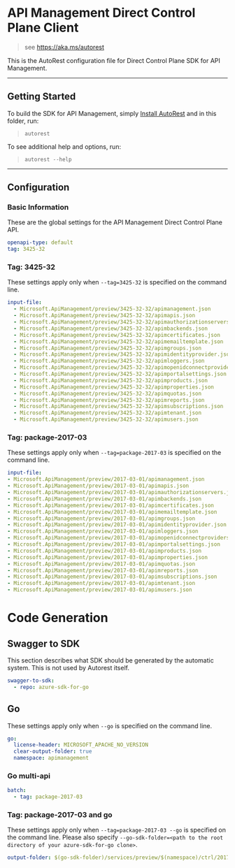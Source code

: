 # API Management Direct Control Plane Client

> see https://aka.ms/autorest

This is the AutoRest configuration file for Direct Control Plane SDK for API Management.

---

## Getting Started

To build the SDK for API Management, simply [Install AutoRest](https://aka.ms/autorest/install) and in this folder, run:

> `autorest`

To see additional help and options, run:

> `autorest --help`

---

## Configuration

### Basic Information

These are the global settings for the API Management Direct Control Plane API.

``` yaml
openapi-type: default
tag: 3425-32
```


### Tag: 3425-32

These settings apply only when `--tag=3425-32` is specified on the command line.

```yaml $(tag) == '3425-32'
input-file:
  - Microsoft.ApiManagement/preview/3425-32-32/apimanagement.json
  - Microsoft.ApiManagement/preview/3425-32-32/apimapis.json
  - Microsoft.ApiManagement/preview/3425-32-32/apimauthorizationservers.json
  - Microsoft.ApiManagement/preview/3425-32-32/apimbackends.json
  - Microsoft.ApiManagement/preview/3425-32-32/apimcertificates.json
  - Microsoft.ApiManagement/preview/3425-32-32/apimemailtemplate.json
  - Microsoft.ApiManagement/preview/3425-32-32/apimgroups.json
  - Microsoft.ApiManagement/preview/3425-32-32/apimidentityprovider.json
  - Microsoft.ApiManagement/preview/3425-32-32/apimloggers.json
  - Microsoft.ApiManagement/preview/3425-32-32/apimopenidconnectproviders.json
  - Microsoft.ApiManagement/preview/3425-32-32/apimportalsettings.json
  - Microsoft.ApiManagement/preview/3425-32-32/apimproducts.json
  - Microsoft.ApiManagement/preview/3425-32-32/apimproperties.json
  - Microsoft.ApiManagement/preview/3425-32-32/apimquotas.json
  - Microsoft.ApiManagement/preview/3425-32-32/apimreports.json
  - Microsoft.ApiManagement/preview/3425-32-32/apimsubscriptions.json
  - Microsoft.ApiManagement/preview/3425-32-32/apimtenant.json
  - Microsoft.ApiManagement/preview/3425-32-32/apimusers.json
```
### Tag: package-2017-03

These settings apply only when `--tag=package-2017-03` is specified on the command line.

``` yaml $(tag) == 'package-2017-03'
input-file:
- Microsoft.ApiManagement/preview/2017-03-01/apimanagement.json
- Microsoft.ApiManagement/preview/2017-03-01/apimapis.json
- Microsoft.ApiManagement/preview/2017-03-01/apimauthorizationservers.json
- Microsoft.ApiManagement/preview/2017-03-01/apimbackends.json
- Microsoft.ApiManagement/preview/2017-03-01/apimcertificates.json
- Microsoft.ApiManagement/preview/2017-03-01/apimemailtemplate.json
- Microsoft.ApiManagement/preview/2017-03-01/apimgroups.json
- Microsoft.ApiManagement/preview/2017-03-01/apimidentityprovider.json
- Microsoft.ApiManagement/preview/2017-03-01/apimloggers.json
- Microsoft.ApiManagement/preview/2017-03-01/apimopenidconnectproviders.json
- Microsoft.ApiManagement/preview/2017-03-01/apimportalsettings.json
- Microsoft.ApiManagement/preview/2017-03-01/apimproducts.json
- Microsoft.ApiManagement/preview/2017-03-01/apimproperties.json
- Microsoft.ApiManagement/preview/2017-03-01/apimquotas.json
- Microsoft.ApiManagement/preview/2017-03-01/apimreports.json
- Microsoft.ApiManagement/preview/2017-03-01/apimsubscriptions.json
- Microsoft.ApiManagement/preview/2017-03-01/apimtenant.json
- Microsoft.ApiManagement/preview/2017-03-01/apimusers.json
```

# Code Generation

## Swagger to SDK

This section describes what SDK should be generated by the automatic system.
This is not used by Autorest itself.

``` yaml $(swagger-to-sdk)
swagger-to-sdk:
  - repo: azure-sdk-for-go
```

## Go

These settings apply only when `--go` is specified on the command line.

``` yaml $(go)
go:
  license-header: MICROSOFT_APACHE_NO_VERSION
  clear-output-folder: true
  namespace: apimanagement
```

### Go multi-api

``` yaml $(go) && $(multiapi)
batch:
  - tag: package-2017-03
```

### Tag: package-2017-03 and go

These settings apply only when `--tag=package-2017-03 --go` is specified on the command line.
Please also specify `--go-sdk-folder=<path to the root directory of your azure-sdk-for-go clone>`.

``` yaml $(tag)=='package-2017-03' && $(go)
output-folder: $(go-sdk-folder)/services/preview/$(namespace)/ctrl/2017-03-01/$(namespace)
```
